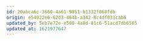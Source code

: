 ```yaml
---
id: 20abca6c-3660-4a61-9851-b1332f060fdb
origin: e54022e6-62d3-464b-a342-8c4df031cab6
updated_by: 5eb7e72e-e580-4a8d-81c6-51acd7db6565
updated_at: 1621977647
---
```

